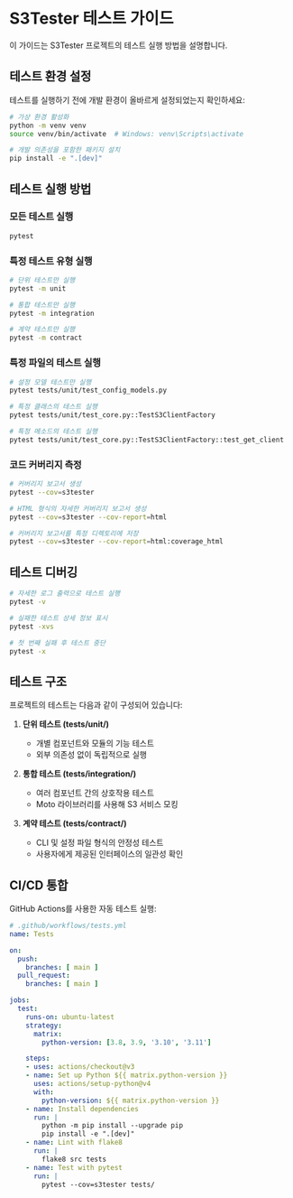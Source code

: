 # S3Tester 테스트 가이드

이 가이드는 S3Tester 프로젝트의 테스트 실행 방법을 설명합니다.

## 테스트 환경 설정

테스트를 실행하기 전에 개발 환경이 올바르게 설정되었는지 확인하세요:

```bash
# 가상 환경 활성화
python -m venv venv
source venv/bin/activate  # Windows: venv\Scripts\activate

# 개발 의존성을 포함한 패키지 설치
pip install -e ".[dev]"
```

## 테스트 실행 방법

### 모든 테스트 실행

```bash
pytest
```

### 특정 테스트 유형 실행

```bash
# 단위 테스트만 실행
pytest -m unit

# 통합 테스트만 실행
pytest -m integration

# 계약 테스트만 실행
pytest -m contract
```

### 특정 파일의 테스트 실행

```bash
# 설정 모델 테스트만 실행
pytest tests/unit/test_config_models.py

# 특정 클래스의 테스트 실행
pytest tests/unit/test_core.py::TestS3ClientFactory

# 특정 메소드의 테스트 실행
pytest tests/unit/test_core.py::TestS3ClientFactory::test_get_client
```

### 코드 커버리지 측정

```bash
# 커버리지 보고서 생성
pytest --cov=s3tester

# HTML 형식의 자세한 커버리지 보고서 생성
pytest --cov=s3tester --cov-report=html

# 커버리지 보고서를 특정 디렉토리에 저장
pytest --cov=s3tester --cov-report=html:coverage_html
```

## 테스트 디버깅

```bash
# 자세한 로그 출력으로 테스트 실행
pytest -v

# 실패한 테스트 상세 정보 표시
pytest -xvs

# 첫 번째 실패 후 테스트 중단
pytest -x
```

## 테스트 구조

프로젝트의 테스트는 다음과 같이 구성되어 있습니다:

1. **단위 테스트 (tests/unit/)**
   - 개별 컴포넌트와 모듈의 기능 테스트
   - 외부 의존성 없이 독립적으로 실행

2. **통합 테스트 (tests/integration/)**
   - 여러 컴포넌트 간의 상호작용 테스트
   - Moto 라이브러리를 사용해 S3 서비스 모킹

3. **계약 테스트 (tests/contract/)**
   - CLI 및 설정 파일 형식의 안정성 테스트
   - 사용자에게 제공된 인터페이스의 일관성 확인

## CI/CD 통합

GitHub Actions를 사용한 자동 테스트 실행:

```yaml
# .github/workflows/tests.yml
name: Tests

on:
  push:
    branches: [ main ]
  pull_request:
    branches: [ main ]

jobs:
  test:
    runs-on: ubuntu-latest
    strategy:
      matrix:
        python-version: [3.8, 3.9, '3.10', '3.11']

    steps:
    - uses: actions/checkout@v3
    - name: Set up Python ${{ matrix.python-version }}
      uses: actions/setup-python@v4
      with:
        python-version: ${{ matrix.python-version }}
    - name: Install dependencies
      run: |
        python -m pip install --upgrade pip
        pip install -e ".[dev]"
    - name: Lint with flake8
      run: |
        flake8 src tests
    - name: Test with pytest
      run: |
        pytest --cov=s3tester tests/
```
